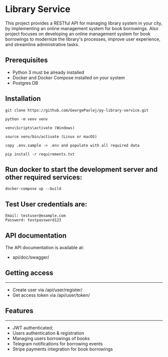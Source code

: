 # Library Service
This project provides a RESTful API for managing library system in your city, by implementing an online management system for book borrowings. Also project focuses on developing an online management system for book borrowings to modernize the library's processes, improve user experience, and streamline administrative tasks.


## Prerequisites
- Python 3 must be already installed
- Docker and Docker Compose installed on your system
- Postgres DB

## Installation

```shell
git clone https://github.com/GeorgePavlej/py-library-service.git
```

```shell
python -m venv venv
```
```shell
venv\Scripts\activate (Windows)
```
```shell
source venv/bin/activate (Linux or macOS)
```

```shell
copy .env.sample -> .env and populate with all required data
```

```shell
pip install -r requirements.txt
```

## Run docker to start the development server and other required services:

```shell
docker-compose up --build
```

## Test User credentials are:
    Email: testuser@example.com
    Password: testpassword123

## API documentation

The API documentation is available at:
- api/doc/swagger/

## Getting access
<hr>

- Create user via /api/user/register/
- Get access token via /api/user/token/

## Features
<hr>

- JWT authenticated;
- Users authentication & registration
- Managing users borrowings of books
- Telegram notifications for borrowing events
- Stripe payments integration for book borrowings
